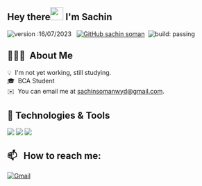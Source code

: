 ## Hey there<img src="https://raw.githubusercontent.com/MartinHeinz/MartinHeinz/master/wave.gif" width="30px"> I'm Sachin
![version :16/07/2023](https://img.shields.io/badge/version-08/07/2023-informational) &nbsp;
[![GitHub sachin soman](https://img.shields.io/github/followers/sachinsomanwyd?label=follow&style=social)](https://github.com/sachinsomanwyd)&nbsp;
![build: passing](https://img.shields.io/badge/build-passing-success)


## 👨🏻‍💻 &nbsp;About Me

💡 &nbsp;I'm not yet working, still studying.\
🎓 &nbsp;BCA Student\
✉️ &nbsp;You can email me at sachinsomanwyd@gmail.com.



## 🔧 Technologies & Tools
![](https://img.shields.io/badge/Code-c++-informational?style=flat&logo=c++&logoColor=white&color=2bbc8a)
![](https://img.shields.io/badge/Code-Java-informational?style=flat&logo=java&logoColor=white&color=2bbc8a)
![](https://img.shields.io/badge/Editor-Eclipse-informational?style=flat&logo=eclipseide&logoColor=white&color=2bbc8a)

## 📫 &nbsp; How to reach me:

<a href="mailto:sachinsomanwyd@gmail.com"><img alt="Gmail" src="https://img.shields.io/badge/Gmail-D14836?style=flat&logo=gmail&logoColor=white" /></a> &nbsp;
